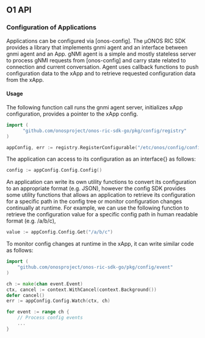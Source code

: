 <!--
SPDX-FileCopyrightText: 2020-present Open Networking Foundation <info@opennetworking.org>
SPDX-License-Identifier: Apache-2.0
-->

## O1 API
### Configuration of Applications

Applications can be configured via [onos-config].  The µONOS RIC SDK provides a library that implements
gnmi agent and an interface between gnmi agent and an App.
gNMI agent is a simple and mostly stateless server to process gNMI requests from [onos-config] and
carry  state related to  connection and current conversation.
Agent uses callback functions to push configuration data to the xApp and to retrieve requested
configuration data from the xApp.

#### Usage

The following function call runs the gnmi agent server, initializes xApp configuration,
provides a pointer to the xApp config.

```go
import (
      "github.com/onosproject/onos-ric-sdk-go/pkg/config/registry"
)

appConfig, err := registry.RegisterConfigurable("/etc/onos/config/config.json", &registry.RegisterRequest{})
```

The application can access to its configuration as an interface{} as follows:

```go
config := appConfig.Config.Config()
````

An application can write its own utility functions to
convert its configuration to an appropriate format
(e.g. JSON), however the config SDK provides some utility functions that
allows an application to retrieve its configuration for a specific path
in the config tree or monitor configuration changes continually at runtime.
For example, we can use the following function to retrieve the
configuration value for a specific config path in human readable format (e.g. /a/b/c),

```go
value := appConfig.Config.Get("/a/b/c")
```

To monitor config changes at runtime in the xApp, it can write similar code
as follows:

```go
import (
	"github.com/onosproject/onos-ric-sdk-go/pkg/config/event"
)

ch := make(chan event.Event)
ctx, cancel := context.WithCancel(context.Background())
defer cancel()
err := appConfig.Config.Watch(ctx, ch)

for event := range ch {
	// Process config events
	...
}

````